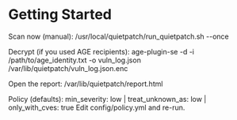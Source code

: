 # Getting Started

Scan now (manual):
/usr/local/quietpatch/run_quietpatch.sh --once

Decrypt (if you used AGE recipients):
age-plugin-se -d -i /path/to/age_identity.txt -o vuln_log.json /var/lib/quietpatch/vuln_log.json.enc

Open the report:
/var/lib/quietpatch/report.html

Policy (defaults):
min_severity: low | treat_unknown_as: low | only_with_cves: true
Edit config/policy.yml and re-run.


